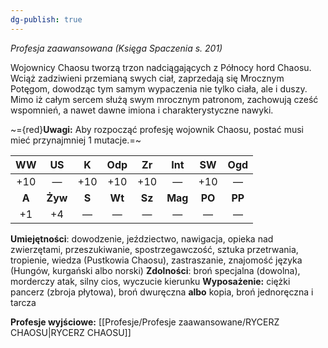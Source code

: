 ```yaml
---
dg-publish: true
---
```

*Profesja zaawansowana (Księga Spaczenia s. 201)*

Wojownicy Chaosu tworzą trzon nadciągających z Północy hord Chaosu. Wciąż zadziwieni przemianą swych ciał, zaprzedają się Mrocznym Potęgom, dowodząc tym samym wypaczenia nie tylko ciała, ale i duszy. Mimo iż całym sercem służą swym mrocznym patronom, zachowują cześć wspomnień, a nawet dawne imiona i charakterystyczne nawyki.

~={red}**Uwagi:** Aby rozpocząć profesję wojownik Chaosu, postać musi mieć przynajmniej 1 mutacje.=~

| WW  | US  |  K  | Odp | Zr  | Int | SW  | Ogd |
|:---:|:---:|:---:|:---:|:---:|:---:|:---:|:---:|
| +10 |  —  | +10 | +10 | +10 |  —  | +10 |  —  |
|  **A**  | **Żyw** |  **S**  | **Wt**  | **Sz**  | **Mag** | **PO**  | **PP**  |
| +1  | +4  |  —  |  —  |  —  |  —  |  —  |  —  |

**Umiejętności**: dowodzenie, jeździectwo, nawigacja, opieka nad zwierzętami, przeszukiwanie, spostrzegawczość, sztuka przetrwania, tropienie, wiedza (Pustkowia Chaosu), zastraszanie, znajomość języka (Hungów, kurgański albo norski)
**Zdolności**: broń specjalna (dowolna), morderczy atak, silny cios, wyczucie kierunku
**Wyposażenie:** ciężki pancerz (zbroja płytowa), broń dwuręczna **albo** kopia, broń jednoręczna i tarcza

**Profesje wyjściowe:** [[Profesje/Profesje zaawansowane/RYCERZ CHAOSU\|RYCERZ CHAOSU]]